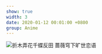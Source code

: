 ```yaml
---
show: true
width: 3
date: 2020-01-12 00:01:00 +0800
group: Anime
---
```

<div>
    <img data-src="{{ 'assets/images/etc/Furien.jpg' | relative_url }}" class="lazy w-100 rounded-xl" src="{{ '/assets/images/empty_300x200.png' | relative_url }}" data-toggle="tooltip" data-placement="top" title="折木弄花千蝶反田 蔷薇穹下旷世恋语">
</div>
